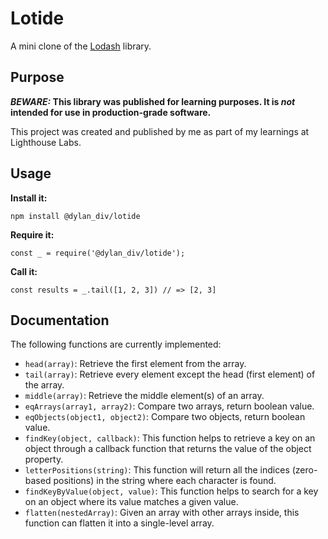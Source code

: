 # Lotide

A mini clone of the [Lodash](https://lodash.com) library.

## Purpose

**_BEWARE:_ This library was published for learning purposes. It is _not_ intended for use in production-grade software.**

This project was created and published by me as part of my learnings at Lighthouse Labs. 

## Usage

**Install it:**

`npm install @dylan_div/lotide`

**Require it:**

`const _ = require('@dylan_div/lotide');`

**Call it:**

`const results = _.tail([1, 2, 3]) // => [2, 3]`

## Documentation

The following functions are currently implemented:

* `head(array)`: Retrieve the first element from the array.
* `tail(array)`: Retrieve every element except the head (first element) of the array.
* `middle(array)`: Retrieve the middle element(s) of an array.
* `eqArrays(array1, array2)`: Compare two arrays, return boolean value.
* `eqObjects(object1, object2)`: Compare two objects, return boolean value.
* `findKey(object, callback)`: This function helps to retrieve a key on an object through a callback function that returns the value of the object property.
* `letterPositions(string)`: This function will return all the indices (zero-based positions) in the string where each character is found.
* `findKeyByValue(object, value)`: This function helps to search for a key on an object where its value matches a given value.
* `flatten(nestedArray)`: Given an array with other arrays inside, this function can flatten it into a single-level array.